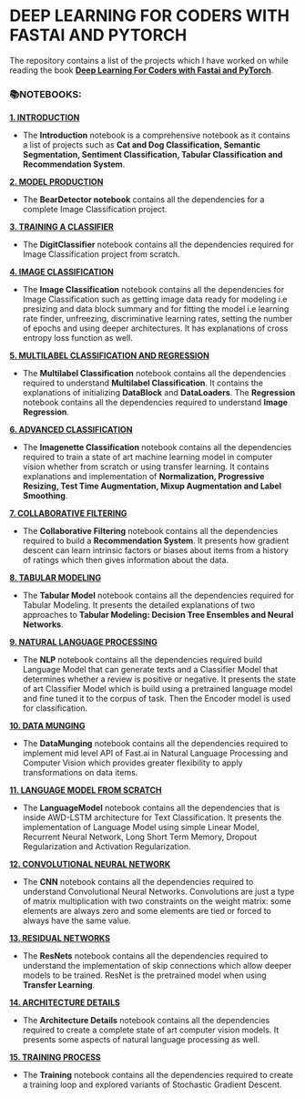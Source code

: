 # **DEEP LEARNING FOR CODERS WITH FASTAI AND PYTORCH**

The repository contains a list of the projects which I have worked on while reading the book [**Deep Learning For Coders with Fastai and PyTorch**](https://course.fast.ai/#). 

### **📚NOTEBOOKS:**

[**1. INTRODUCTION**](https://github.com/ThinamXx/Fastai/tree/main/1.%20Introduction)
- The **Introduction** notebook is a comprehensive notebook as it contains a list of projects such as **Cat and Dog Classification, Semantic Segmentation, Sentiment Classification, Tabular Classification and Recommendation System**.

[**2. MODEL PRODUCTION**](https://github.com/ThinamXx/Fastai/tree/main/2.%20Model%20Production)
- The **BearDetector notebook** contains all the dependencies for a complete Image Classification project.

[**3. TRAINING A CLASSIFIER**](https://github.com/ThinamXx/Fastai/tree/main/3.%20Training%20a%20Classifier)
- The **DigitClassifier** notebook contains all the dependencies required for Image Classification project from scratch.

[**4. IMAGE CLASSIFICATION**](https://github.com/ThinamXx/Fastai/tree/main/4.%20Image%20Classification)
- The **Image Classification** notebook contains all the dependencies for Image Classification such as getting image data ready for modeling i.e presizing and data block summary and for fitting the model i.e learning rate finder, unfreezing, discriminative learning rates, setting the number of epochs and using deeper architectures. It has explanations of cross entropy loss function as well.

[**5. MULTILABEL CLASSIFICATION AND REGRESSION**](https://github.com/ThinamXx/Fastai/tree/main/5.%20MultilabelClassification%20Regression) 
- The **Multilabel Classification** notebook contains all the dependencies required to understand **Multilabel Classification**. It contains the explanations of initializing **DataBlock** and **DataLoaders**. The **Regression** notebook contains all the dependencies required to understand **Image Regression**.

[**6. ADVANCED CLASSIFICATION**](https://github.com/ThinamXx/Fastai/tree/main/6.%20Advanced%20Classification)
- The **Imagenette Classification** notebook contains all the dependencies required to train a state of art machine learning model in computer vision whether from scratch or using transfer learning. It contains explanations and implementation of **Normalization, Progressive Resizing, Test Time Augmentation, Mixup Augmentation and Label Smoothing**.

[**7. COLLABORATIVE FILTERING**](https://github.com/ThinamXx/Fastai/tree/main/7.%20Collaborative%20Filtering)
- The **Collaborative Filtering** notebook contains all the dependencies required to build a **Recommendation System**. It presents how gradient descent can learn intrinsic factors or biases about items from a history of ratings which then gives information about the data. 

[**8. TABULAR MODELING**](https://github.com/ThinamXx/Fastai/tree/main/8.%20Tabular%20Modeling)
- The **Tabular Model** notebook contains all the dependencies required for Tabular Modeling. It presents the detailed explanations of two approaches to **Tabular Modeling: Decision Tree Ensembles and Neural Networks**.

[**9. NATURAL LANGUAGE PROCESSING**](https://github.com/ThinamXx/Fastai/tree/main/9.%20Natural%20Language%20Processing)
- The **NLP** notebook contains all the dependencies required build Language Model that can generate texts and a Classifier Model that determines whether a review is positive or negative. It presents the state of art Classifier Model which is build using a pretrained language model and fine tuned it to the corpus of task. Then the Encoder model is used for classification.

[**10. DATA MUNGING**](https://github.com/ThinamXx/Fastai/tree/main/10.%20Data%20Munging)
- The **DataMunging** notebook contains all the dependencies required to implement mid level API of Fast.ai in Natural Language Processing and Computer Vision which provides greater flexibility to apply transformations on data items.

[**11. LANGUAGE MODEL FROM SCRATCH**](https://github.com/ThinamXx/Fastai/tree/main/11.%20Language%20Model)
- The **LanguageModel** notebook contains all the dependencies that is inside AWD-LSTM architecture for Text Classification. It presents the implementation of Language Model using simple Linear Model, Recurrent Neural Network, Long Short Term Memory, Dropout Regularization and Activation Regularization.

[**12. CONVOLUTIONAL NEURAL NETWORK**](https://github.com/ThinamXx/Fastai/tree/main/12.%20Convolutional%20Neural%20Networks)
- The **CNN** notebook contains all the dependencies required to understand Convolutional Neural Networks. Convolutions are just a type of matrix multiplication with two constraints on the weight matrix: some elements are always zero and some elements are tied or forced to always have the same value.

[**13. RESIDUAL NETWORKS**](https://github.com/ThinamXx/Fastai/tree/main/13.%20ResNets)
- The **ResNets** notebook contains all the dependencies required to understand the implementation of skip connections which allow deeper models to be trained. ResNet is the pretrained model when using **Transfer Learning**.

[**14. ARCHITECTURE DETAILS**](https://github.com/ThinamXx/Fastai/tree/main/14.%20Architecture%20Details)
- The **Architecture Details** notebook contains all the dependencies required to create a complete state of art computer vision models. It presents some aspects of natural language processing as well.

[**15. TRAINING PROCESS**](https://github.com/ThinamXx/Fastai/tree/main/15.%20Training%20Process)
- The **Training** notebook contains all the dependencies required to create a training loop and explored variants of Stochastic Gradient Descent.
